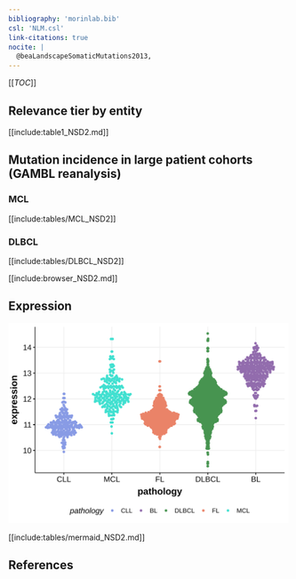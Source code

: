 ```yaml
---
bibliography: 'morinlab.bib'
csl: 'NLM.csl'
link-citations: true
nocite: |
  @beaLandscapeSomaticMutations2013, 
---
```

[[_TOC_]]


## Relevance tier by entity

[[include:table1_NSD2.md]]

## Mutation incidence in large patient cohorts (GAMBL reanalysis)

### MCL
[[include:tables/MCL_NSD2]]

### DLBCL
[[include:tables/DLBCL_NSD2]]

<!---
## Mutation pattern and selective pressure estimates

-->




[[include:browser_NSD2.md]]

## Expression
![](images/gene_expression/NSD2_by_pathology.svg)
<!-- ORIGIN: beaLandscapeSomaticMutations2013 -->
<!-- MCL: beaLandscapeSomaticMutations2013 -->

[[include:tables/mermaid_NSD2.md]]

## References


